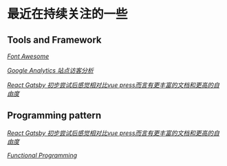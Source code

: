 # 最近在持续关注的一些

## Tools and Framework

*[Font Awesome](https://fontawesome.com/start "Title")*

*[Google Analytics 站点访客分析](https://analytics.google.com/analytics/web/?authuser=1#/report/bf-overview/a136686458w197036174p191943216 "Title")*

*[React Gatsby 初步尝试后感觉相对比vue press而言有更丰富的文档和更高的自由度](https://www.gatsbyjs.org "Title")*

## Programming pattern

*[React Gatsby 初步尝试后感觉相对比vue press而言有更丰富的文档和更高的自由度](https://www.gatsbyjs.org "Title")*

*[Functional Programming](https://github.com/stoeffel/awesome-fp-js "Title")*







